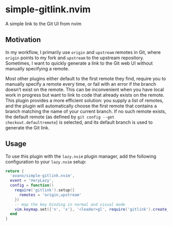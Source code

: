 # simple-gitlink.nvim
A simple link to the Git UI from nvim

## Motivation
In my workflow, I primarily use `origin` and `upstream` remotes in Git, where `origin` points to my fork and `upstream` to the upstream repository. Sometimes, I want to quickly generate a link to the Git web UI without manually specifying a remote.

Most other plugins either default to the first remote they find, require you to manually specify a remote every time, or fail with an error if the branch doesn’t exist on the remote. This can be inconvenient when you have local work in progress but want to link to code that already exists on the remote.
This plugin provides a more efficient solution: you supply a list of remotes, and the plugin will automatically choose the first remote that contains a branch matching the name of your current branch. 
If no such remote exists, the default remote (as defined by `git config --get checkout.defaultremote`) is selected, and its default branch is used to generate the Git link.

## Usage

To use this plugin with the `lazy.nvim` plugin manager, add the following configuration to your `lazy.nvim` setup:

```lua
return {
  'avano/simple-gitlink.nvim',
  event = 'VeryLazy',
  config = function()
    require('gitlink').setup({
      remotes = 'origin,upstream'
    })
    -- map the key binding in normal and visual mode
    vim.keymap.set({'n', 'x'}, '<leader>gl', require('gitlink').create_git_link, { desc = 'Git: Link' })
  end
}
```
